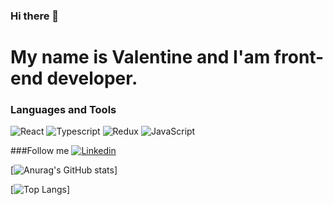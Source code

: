 ### Hi there 👋
# My name is Valentine and I'am front-end developer.

### Languages and Tools

![React](https://img.shields.io/badge/-REACT-1e1d1f?style-for=the-badge&logo=react&)
![Typescript](https://img.shields.io/badge/-TYPESCRIPT-1e1d1f?style-for=the-badge&logo=typescript&)
![Redux](https://img.shields.io/badge/-REDUX-1e1d1f?style-for=the-badge&logo=redux&)
![JavaScript](https://img.shields.io/badge/-JAVASCRIPT-1e1d1f?style-for=the-badge&logo=javascript&)

###Follow me
[![Linkedin](https://img.shields.io/badge/-LINKEDIN-1e1d1f?style-for=the-badge&logo=linkedin)](https://www.linkedin.com/in/valentin-kalchevski-841055207/)

[![Anurag's GitHub stats](https://github-readme-stats.vercel.app/api?username=valtikamore&hide=stars,contribs&show_icons=true&theme=dracula)]

[![Top Langs](https://github-readme-stats.vercel.app/api/top-langs/?username=valtikamore&layout=compact)]
